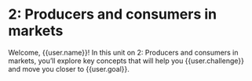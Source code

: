 # 2: Producers and consumers in markets

Welcome, {{user.name}}! In this unit on 2: Producers and consumers in markets, you’ll explore key concepts that will help you {{user.challenge}} and move you closer to {{user.goal}}.